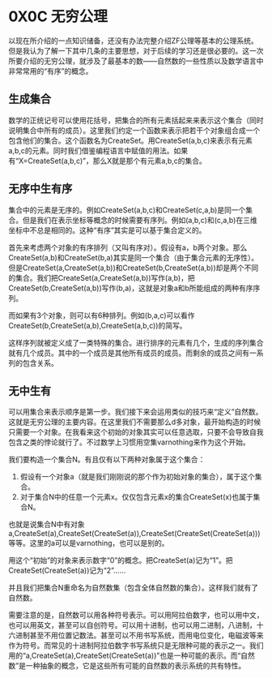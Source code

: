 # 0X0C 无穷公理

以现在所介绍的一点知识储备，还没有办法完整介绍ZF公理等基本的公理系统。但是我认为了解一下其中几条的主要思想，对于后续的学习还是很必要的。这一次所要介绍的无穷公理，就涉及了最基本的数——自然数的一些性质以及数学语言中非常常用的“有序”的概念。

## 生成集合

数学的正统记号可以使用花括号，把集合的所有元素括起来来表示这个集合（同时说明集合中所有的成员）。这里我们约定一个函数来表示把若干个对象组合成一个包含他们的集合。这个函数名为CreateSet。用CreateSet(a,b,c)来表示有元素a,b,c的元素。同时我们借鉴编程语言中赋值的用法。如果有“X=CreateSet(a,b,c)”，那么X就是那个有元素a,b,c的集合。

## 无序中生有序

集合中的元素是无序的。例如CreateSet(a,b,c)和CreateSet(c,a,b)是同一个集合。但是我们在表示坐标等概念的时候需要有序列。例如(a,b,c)和(c,a,b)在三维坐标中不总是相同的。这种“有序”其实是可以基于集合定义的。

首先来考虑两个对象的有序排列（又叫有序对）。假设有a，b两个对象。那么CreateSet(a,b)和CreateSet(b,a)其实是同一个集合（由于集合元素的无序性）。但是CreateSet(a,CreateSet(a,b))和CreateSet(b,CreateSet(a,b))却是两个不同的集合。我们把CreateSet(a,CreateSet(a,b))写作(a,b)，把CreateSet(b,CreateSet(a,b))写作(b,a)，这就是对象a和b所能组成的两种有序序列。

而如果有3个对象，则可以有6种排列。例如(b,a,c)可以看作CreateSet(b,CreateSet(a,b),CreateSet(a,b,c))的简写。

这样序列就被定义成了一类特殊的集合。进行排序的元素有几个，生成的序列集合就有几个成员。其中的一个成员是其他所有成员的成员。而剩余的成员之间有一系列的包含关系。

## 无中生有

可以用集合来表示顺序是第一步。我们接下来会运用类似的技巧来“定义”自然数。这就是无穷公理的主要内容。在这里我们不需要那么d多对象，最开始构造的时候只需要一个对象。在我看来这个初始的对象其实可以任意选取，只要不会导致自我包含之类的悖论就行了。不过数学上习惯用空集varnothing来作为这个开始。

我们要构造一个集合N。有且仅有以下两种对象属于这个集合：

1. 假设有一个对象a（就是我们刚刚说的那个作为初始对象的集合），属于这个集合。
1. 对于集合N中的任意一个元素x。仅仅包含元素x的集合CreateSet(x)也属于集合N。

也就是说集合N中有对象a,CreateSet(a),CreateSet(CreateSet(a)),CreateSet(CreateSet(CreateSet(a)))等等。这里的a可以是varnothing，也可以是别的。

用这个“初始”的对象来表示数字“0”的概念。把CreateSet(a)记为“1”。把CreateSet(CreateSet(a))记为“2”……

并且我们把集合N重命名为自然数集（包含全体自然数的集合）。这样我们就有了自然数。

需要注意的是，自然数可以用各种符号表示。可以用阿拉伯数字，也可以用中文，也可以用英文，甚至可以自创符号。可以用十进制，也可以用二进制，八进制，十六进制甚至不用位置记数法。甚至可以不用书写系统，而用电位变化，电磁波等来作为符号。而常见的十进制阿拉伯数字书写系统只是无限种可能的表示之一。我们用的“a,CreateSet(a),CreateSet(CreateSet(a))”也是一种可能的表示。而“自然数”是一种抽象的概念，它是这些所有可能的自然数的表示系统的共有特性。

